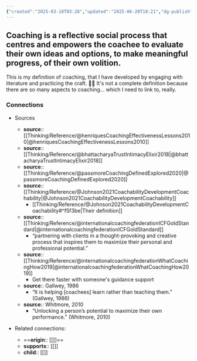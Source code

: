 ```yaml
---
{"created":"2025-03-18T03:28","updated":"2025-06-20T18:21","dg-publish":true,"aliases":["Definition of coaching","Coaching definition"],"dg-path":"Zettels/(3B) Coaching.md","permalink":"/zettels/3-b-coaching/","dgPassFrontmatter":true,"noteIcon":"1"}
---
```


## Coaching is a reflective social process that centres and empowers the coachee to evaluate their own ideas and options, to make meaningful progress, of their own volition.  

This is my definition of coaching, that I have developed by engaging with literature and practicing the craft. 💖😌 It's not a complete definition because there are so many aspects to coaching... which I need to link to, really. 

### Connections 
- Sources 
	- **source**:: [[Thinking/Reference/@henriquesCoachingEffectivenessLessons2010\|@henriquesCoachingEffectivenessLessons2010]]
	- **source**:: [[Thinking/Reference/@bhattacharyaTrustIntimacyElixir2018\|@bhattacharyaTrustIntimacyElixir2018]]
	- **source**:: [[Thinking/Reference/@passmoreCoachingDefinedExplored2020\|@passmoreCoachingDefinedExplored2020]]
	- **source**:: [[Thinking/Reference/@Johnson2021CoachabilityDevelopmentCoachability\|@Johnson2021CoachabilityDevelopmentCoachability]]
		- [[Thinking/Reference/@Johnson2021CoachabilityDevelopmentCoachability#^f5f3be\|Their definition]]
	 - **source**::  [[Thinking/Reference/@internationalcoachingfederationICFGoldStandard\|@internationalcoachingfederationICFGoldStandard]]
		- “partnering with clients in a thought-provoking and creative process that inspires them to maximize their personal and professional potential.” 
	-  **source**:: [[Thinking/Reference/@internationalcoachingfederationWhatCoachingHow2019\|@internationalcoachingfederationWhatCoachingHow2019]]
		- Get there faster with someone's guidance support 
	- **source**:: Gallwey, 1986 
		- “It is helping [coachees] learn rather than teaching them.” (Gallwey, 1986)
	- **source**:: Whitmore, 2010
		- “Unlocking a person’s potential to maximize their own performance.” (Whitmore, 2010)

- Related connections: 
	- ==**origin**:: [[]]==
	- **supports**:: [[]]
	- **child**:: [[]]

 

